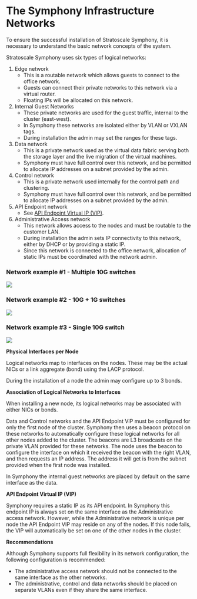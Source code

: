 # The Symphony Infrastructure Networks

To ensure the successful installation of Stratoscale Symphony, it is necessary to understand the basic network concepts of the system.

Stratoscale Symphony uses six types of logical networks:

1.  Edge network
    -   This is a routable network which allows guests to connect to the office network.
    -   Guests can connect their private networks to this network via a virtual router.
    -   Floating IPs will be allocated on this network.
2.  Internal Guest Networks
    -   These private networks are used for the guest traffic, internal to the cluster (east-west).
    -   In Symphony these networks are isolated either by VLAN or VXLAN tags.
    -   During installation the admin may set the ranges for these tags.
3.  Data network
    -   This is a private network used as the virtual data fabric serving both the storage layer and the live migration of the virtual machines.
    -   Symphony must have full control over this network, and be permitted to allocate IP addresses on a subnet provided by the admin.
4.  Control network
    -   This is a private network used internally for the control path and clustering.
    -   Symphony must have full control over this network, and be permitted to allocate IP addresses on a subnet provided by the admin.
5.  API Endpoint network
    -   See [API Endpoint Virtual IP (VIP)](https://www.stratoscale.com/knowledge/deployment-and-installation/installation-and-setup/the-symphony-infrastructure-networks/#TheSymphonyInfrastructureNetworks-API_Endpoint).
6.  Administrative Access network
    -   This network allows access to the nodes and must be routable to the customer LAN.
    -   During installation the admin sets IP connectivity to this network, either by DHCP or by providing a static IP.
    -   Since this network is connected to the office network, allocation of static IPs must be coordinated with the network admin.

### Network example #1 - Multiple 10G switches

![](https://www.stratoscale.com/wp-content/uploads/Symphony20Network20Example2023120-20Multiple2010G20Switches_820p.png)

### Network example #2 - 10G + 1G switches

![](https://www.stratoscale.com/wp-content/uploads/Symphony20Network20Example2023220-2010G202B201G20Switches_820p.png)

### Network example #3 - Single 10G switch

![](https://www.stratoscale.com/wp-content/uploads/Symphony20Network20Example2023320-20Single2010G20Switch_820p.png)

**Physical Interfaces per Node**

Logical networks map to interfaces on the nodes. These may be the actual NICs or a link aggregate (bond) using the LACP protocol.

During the installation of a node the admin may configure up to 3 bonds.

**Association of Logical Networks to Interfaces**

When installing a new node, its logical networks may be associated with either NICs or bonds.

Data and Control networks and the API Endpoint VIP must be configured for only the first node of the cluster. Symphony then uses a beacon protocol on these networks to automatically configure these logical networks for all other nodes added to the cluster. The beacons are L3 broadcasts on the private VLAN provided for these networks. The node uses the beacon to configure the interface on which it received the beacon with the right VLAN, and then requests an IP address. The address it will get is from the subnet provided when the first node was installed.

In Symphony the internal guest networks are placed by default on the same interface as the data.

**API Endpoint Virtual IP (VIP)**

Symphony requires a static IP as its API endpoint. In Symphony this endpoint IP is always set on the same interface as the Administrative access network. However, while the Administrative network is unique per node the API Endpoint VIP may reside on any of the nodes. If this node fails, the VIP will automatically be set on one of the other nodes in the cluster.

**Recommendations**

Although Symphony supports full flexibility in its network configuration, the following configuration is recommended:

-   The administrative access network should not be connected to the same interface as the other networks.
-   The administrative, control and data networks should be placed on separate VLANs even if they share the same interface.